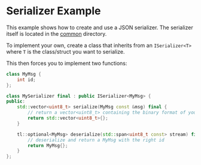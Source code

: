 # Serializer Example

This example shows how to create and use a JSON serializer. The serializer itself is located in the [common](../common) directory.

To implement your own, create a class that inherits from an `ISerializer<T>` where `T` is the class/struct you want to serialize.

This then forces you to implement two functions:
```c++
class MyMsg {
    int id;
};

class MySerializer final : public ISerializer<MyMsg> {
public:
    std::vector<uint8_t> serialize(MyMsg const &msg) final {
        // return a vector<uint8_t> containing the binary format of your serialization
        return std::vector<uint8_t>{};
    }

    tl::optional<MyMsg> deserialize(std::span<uint8_t const> stream) final {
        // deserialize and return a MyMsg with the right id
        return MyMsg{};
    }
};
```

